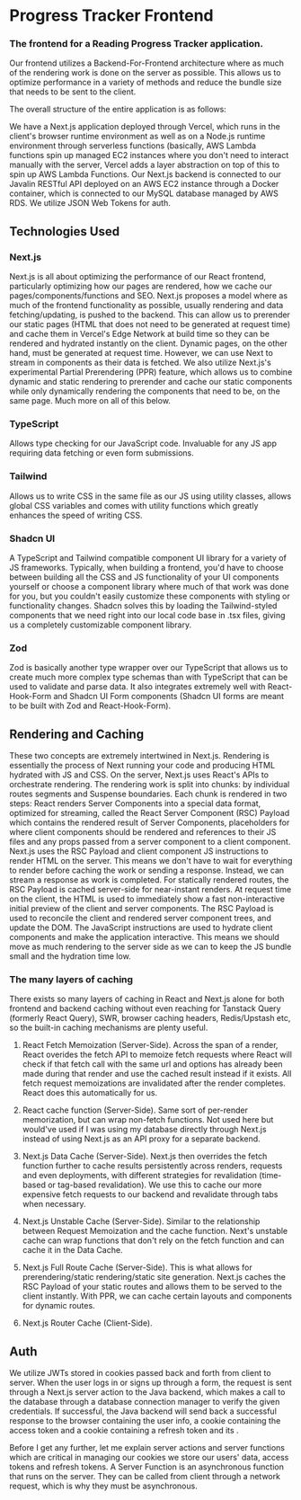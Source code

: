 # Progress Tracker Frontend

### The frontend for a Reading Progress Tracker application. 

Our frontend utilizes a Backend-For-Frontend architecture where as much of the rendering work is done on the server as possible. This allows us to optimize performance in a variety of methods and reduce the bundle size that needs to be sent to the client.

The overall structure of the entire application is as follows:

We have a Next.js application deployed through Vercel, which runs in the client's browser runtime environment as well as on a Node.js runtime environment through serverless functions (basically, AWS Lambda functions spin up managed EC2 instances where you don't need to interact manually with the server, Vercel adds a layer abstraction on top of this to spin up AWS Lambda Functions. Our Next.js backend is connected to our Javalin RESTful API deployed on an AWS EC2 instance through a Docker container, which is connected to our MySQL database managed by AWS RDS. We utilize JSON Web Tokens for auth.

## Technologies Used

### Next.js
Next.js is all about optimizing the performance of our React frontend, particularly optimizing how our pages are rendered, how we cache our pages/components/functions and SEO. Next.js proposes a model where as much of the frontend functionality as possible, usually rendering and data fetching/updating, is pushed to the backend. This can allow us to prerender our static pages (HTML that does not need to be generated at request time) and cache them in Vercel's Edge Network at build time so they can be rendered and hydrated instantly on the client. Dynamic pages, on the other hand, must be generated at request time. However, we can use Next to stream in components as their data is fetched. We also utilize Next.js's experimental Partial Prerendering (PPR) feature, which allows us to combine dynamic and static rendering to prerender and cache our static components while only dynamically rendering the components that need to be, on the same page. Much more on all of this below.

### TypeScript 
Allows type checking for our JavaScript code. Invaluable for any JS app requiring data fetching or even form submissions.

### Tailwind
Allows us to write CSS in the same file as our JS using utility classes, allows global CSS variables and comes with utility functions which greatly enhances the speed of writing CSS.

### Shadcn UI
A TypeScript and Tailwind compatible component UI library for a variety of JS frameworks. Typically, when building a frontend, you'd have to choose between building all the CSS and JS functionality of your UI components yourself or choose a component library where much of that work was done for you, but you couldn't easily customize these components with styling or functionality changes. Shadcn solves this by loading the Tailwind-styled components that we need right into our local code base in .tsx files, giving us a completely customizable component library.

### Zod 
Zod is basically another type wrapper over our TypeScript that allows us to create much more complex type schemas than with TypeScript that can be used to validate and parse data. It also integrates extremely well with React-Hook-Form and Shadcn UI Form components (Shadcn UI forms are meant to be built with Zod and React-Hook-Form).

## Rendering and Caching
These two concepts are extremely intertwined in Next.js. Rendering is essentially the process of Next running your code and producing HTML hydrated with JS and CSS. 
On the server, Next.js uses React's APIs to orchestrate rendering. The rendering work is split into chunks: by individual routes segments and Suspense boundaries. Each chunk is rendered in two steps:
React renders Server Components into a special data format, optimized for streaming, called the React Server Component (RSC) Payload which contains the rendered result of Server Components, placeholders for where client components should be rendered and references to their JS files and any props passed from a server component to a client component.
Next.js uses the RSC Payload and client component JS instructions to render HTML on the server. This means we don't have to wait for everything to render before caching the work or sending a response. Instead, we can stream a response as work is completed. For statically rendered routes, the RSC Payload is cached server-side for near-instant renders. 
At request time on the client, the HTML is used to immediately show a fast non-interactive initial preview of the client and server components.
The RSC Payload is used to reconcile the client and rendered server component trees, and update the DOM.
The JavaScript instructions are used to hydrate client components and make the application interactive.
This means we should move as much rendering to the server side as we can to keep the JS bundle small and the hydration time low. 

### The many layers of caching
There exists so many layers of caching in React and Next.js alone for both frontend and backend caching without even reaching for Tanstack Query (formerly React Query), SWR, browser caching headers, Redis/Upstash etc, so the built-in caching mechanisms are plenty useful.

1. React Fetch Memoization (Server-Side). Across the span of a render, React overides the fetch API to memoize fetch requests where React will check if that fetch call with the same url and options has already been made during that render and use the cached result instead if it exists. All fetch request memoizations are invalidated after the render completes. React does this automatically for us.
   
2. React cache function (Server-Side). Same sort of per-render memorization, but can wrap non-fetch functions. Not used here but would've used if I was using my database directly through Next.js instead of using Next.js as an API proxy for a separate backend.

3. Next.js Data Cache (Server-Side). Next.js then overrides the fetch function further to cache results persistently across renders, requests and even deployments, with different strategies for revalidation (time-based or tag-based revalidation). We use this to cache our more expensive fetch requests to our backend and revalidate through tabs when necessary.

4. Next.js Unstable Cache (Server-Side). Similar to the relationship between Request Memoization and the cache function. Next's unstable cache can wrap functions that don't rely on the fetch function and can cache it in the Data Cache.

5. Next.js Full Route Cache (Server-Side). This is what allows for prerendering/static rendering/static site generation. Next.js caches the RSC Payload of your static routes and allows them to be served to the client instantly. With PPR, we can cache certain layouts and components for dynamic routes.

6. Next.js Router Cache (Client-Side).





## Auth

We utilize JWTs stored in cookies passed back and forth from client to server. When the user logs in or signs up through a form, the request is sent through a Next.js server action to the Java backend, which makes a call to the database through a database connection manager to verify the given credentials. If successful, the Java backend will send back a successful response to the browser containing the user info, a cookie containing the access token and a cookie containing a refresh token and its . 

Before I get any further, let me explain server actions and server functions which are critical in managing our cookies we store our users' data, access tokens and refresh tokens.
A Server Function is an asynchronous function that runs on the server. They can be called from client through a network request, which is why they must be asynchronous.



















